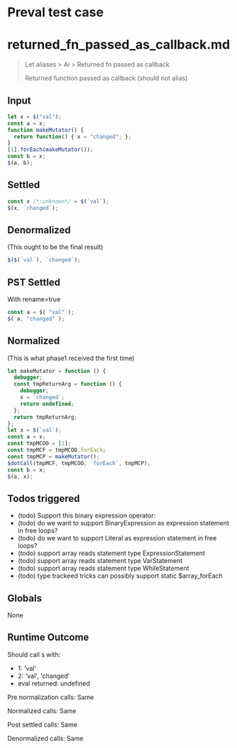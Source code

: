# Preval test case

# returned_fn_passed_as_callback.md

> Let aliases > Ai > Returned fn passed as callback
>
> Returned function passed as callback (should not alias)

## Input

`````js filename=intro
let x = $("val");
const a = x;
function makeMutator() {
  return function() { x = "changed"; };
}
[1].forEach(makeMutator());
const b = x;
$(a, b);
`````


## Settled


`````js filename=intro
const x /*:unknown*/ = $(`val`);
$(x, `changed`);
`````


## Denormalized
(This ought to be the final result)

`````js filename=intro
$($(`val`), `changed`);
`````


## PST Settled
With rename=true

`````js filename=intro
const a = $( "val" );
$( a, "changed" );
`````


## Normalized
(This is what phase1 received the first time)

`````js filename=intro
let makeMutator = function () {
  debugger;
  const tmpReturnArg = function () {
    debugger;
    x = `changed`;
    return undefined;
  };
  return tmpReturnArg;
};
let x = $(`val`);
const a = x;
const tmpMCOO = [1];
const tmpMCF = tmpMCOO.forEach;
const tmpMCP = makeMutator();
$dotCall(tmpMCF, tmpMCOO, `forEach`, tmpMCP);
const b = x;
$(a, x);
`````


## Todos triggered


- (todo) Support this binary expression operator:
- (todo) do we want to support BinaryExpression as expression statement in free loops?
- (todo) do we want to support Literal as expression statement in free loops?
- (todo) support array reads statement type ExpressionStatement
- (todo) support array reads statement type VarStatement
- (todo) support array reads statement type WhileStatement
- (todo) type trackeed tricks can possibly support static $array_forEach


## Globals


None


## Runtime Outcome


Should call `$` with:
 - 1: 'val'
 - 2: 'val', 'changed'
 - eval returned: undefined

Pre normalization calls: Same

Normalized calls: Same

Post settled calls: Same

Denormalized calls: Same
